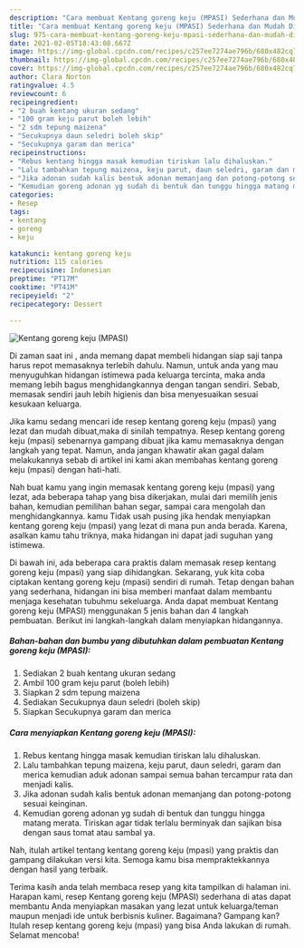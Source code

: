 ```yaml
---
description: "Cara membuat Kentang goreng keju (MPASI) Sederhana dan Mudah Dibuat"
title: "Cara membuat Kentang goreng keju (MPASI) Sederhana dan Mudah Dibuat"
slug: 975-cara-membuat-kentang-goreng-keju-mpasi-sederhana-dan-mudah-dibuat
date: 2021-02-05T18:43:08.667Z
image: https://img-global.cpcdn.com/recipes/c257ee7274ae796b/680x482cq70/kentang-goreng-keju-mpasi-foto-resep-utama.jpg
thumbnail: https://img-global.cpcdn.com/recipes/c257ee7274ae796b/680x482cq70/kentang-goreng-keju-mpasi-foto-resep-utama.jpg
cover: https://img-global.cpcdn.com/recipes/c257ee7274ae796b/680x482cq70/kentang-goreng-keju-mpasi-foto-resep-utama.jpg
author: Clara Norton
ratingvalue: 4.5
reviewcount: 6
recipeingredient:
- "2 buah kentang ukuran sedang"
- "100 gram keju parut boleh lebih"
- "2 sdm tepung maizena"
- "Secukupnya daun seledri boleh skip"
- "Secukupnya garam dan merica"
recipeinstructions:
- "Rebus kentang hingga masak kemudian tiriskan lalu dihaluskan."
- "Lalu tambahkan tepung maizena, keju parut, daun seledri, garam dan merica kemudian aduk adonan sampai semua bahan tercampur rata dan menjadi kalis."
- "Jika adonan sudah kalis bentuk adonan memanjang dan potong-potong sesuai keinginan."
- "Kemudian goreng adonan yg sudah di bentuk dan tunggu hingga matang merata. Tiriskan agar tidak terlalu berminyak dan sajikan bisa dengan saus tomat atau sambal ya."
categories:
- Resep
tags:
- kentang
- goreng
- keju

katakunci: kentang goreng keju 
nutrition: 115 calories
recipecuisine: Indonesian
preptime: "PT17M"
cooktime: "PT41M"
recipeyield: "2"
recipecategory: Dessert

---
```



![Kentang goreng keju (MPASI)](https://img-global.cpcdn.com/recipes/c257ee7274ae796b/680x482cq70/kentang-goreng-keju-mpasi-foto-resep-utama.jpg)

Di zaman  saat ini , anda memang dapat membeli hidangan siap saji tanpa harus repot memasaknya terlebih dahulu. Namun, untuk anda yang mau menyuguhkan hidangan istimewa pada keluarga tercinta, maka anda memang lebih bagus menghidangkannya dengan tangan sendiri. Sebab, memasak sendiri jauh lebih higienis dan bisa menyesuaikan sesuai kesukaan keluarga.

Jika kamu sedang mencari ide resep kentang goreng keju (mpasi) yang lezat dan mudah dibuat,maka di sinilah tempatnya. Resep kentang goreng keju (mpasi)  sebenarnya gampang dibuat jika kamu memasaknya dengan langkah yang tepat. Namun, anda jangan khawatir akan gagal dalam melakukannya 
sebab di artikel ini kami akan membahas kentang goreng keju (mpasi) dengan hati-hati.  



Nah buat kamu yang ingin memasak kentang goreng keju (mpasi) yang lezat, ada beberapa tahap yang bisa dikerjakan, mulai dari memilih jenis bahan, kemudian pemilihan bahan segar, sampai cara mengolah dan menghidangkannya. kamu Tidak usah pusing jika hendak menyiapkan kentang goreng keju (mpasi) yang lezat di mana pun anda berada. Karena, asalkan kamu  tahu triknya, maka hidangan ini dapat jadi suguhan yang istimewa.

Di bawah ini, ada beberapa cara praktis  dalam memasak resep kentang goreng keju (mpasi) yang siap dihidangkan. Sekarang, yuk kita coba ciptakan kentang goreng keju (mpasi) sendiri di rumah. Tetap dengan bahan yang sederhana, hidangan ini bisa memberi manfaat dalam membantu menjaga kesehatan tubuhmu sekeluarga. Anda dapat membuat Kentang goreng keju (MPASI) menggunakan 5 jenis bahan dan 4 langkah pembuatan. Berikut ini langkah-langkah dalam menyiapkan hidangannya.

<!--inarticleads1-->

##### Bahan-bahan dan bumbu yang dibutuhkan dalam pembuatan Kentang goreng keju (MPASI):

1. Sediakan 2 buah kentang ukuran sedang
1. Ambil 100 gram keju parut (boleh lebih)
1. Siapkan 2 sdm tepung maizena
1. Sediakan Secukupnya daun seledri (boleh skip)
1. Siapkan Secukupnya garam dan merica




<!--inarticleads2-->

##### Cara menyiapkan Kentang goreng keju (MPASI):

1. Rebus kentang hingga masak kemudian tiriskan lalu dihaluskan.
1. Lalu tambahkan tepung maizena, keju parut, daun seledri, garam dan merica kemudian aduk adonan sampai semua bahan tercampur rata dan menjadi kalis.
1. Jika adonan sudah kalis bentuk adonan memanjang dan potong-potong sesuai keinginan.
1. Kemudian goreng adonan yg sudah di bentuk dan tunggu hingga matang merata. Tiriskan agar tidak terlalu berminyak dan sajikan bisa dengan saus tomat atau sambal ya.




Nah, itulah artikel tentang  kentang goreng keju (mpasi)  yang praktis dan gampang dilakukan versi kita. Semoga kamu bisa mempraktekkannya dengan hasil yang terbaik. 

Terima kasih anda telah membaca resep yang kita tampilkan di halaman ini. Harapan kami, resep  Kentang goreng keju (MPASI) sederhana di atas dapat membantu Anda menyiapkan masakan yang lezat untuk keluarga/teman maupun menjadi ide untuk berbisnis kuliner. Bagaimana? Gampang kan? Itulah resep kentang goreng keju (mpasi) yang bisa Anda lakukan di rumah. Selamat mencoba!


